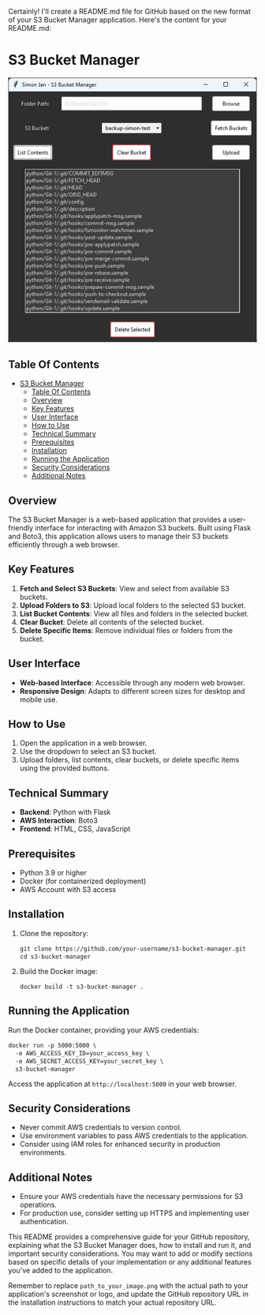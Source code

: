 Certainly! I'll create a README.md file for GitHub based on the new format of your S3 Bucket Manager application. Here's the content for your README.md:

# S3 Bucket Manager

![S3_Bucket_Manager](Documents/Readme.md/image.png)

## Table Of Contents
- [S3 Bucket Manager](#s3-bucket-manager)
  - [Table Of Contents](#table-of-contents)
  - [Overview](#overview)
  - [Key Features](#key-features)
  - [User Interface](#user-interface)
  - [How to Use](#how-to-use)
  - [Technical Summary](#technical-summary)
  - [Prerequisites](#prerequisites)
  - [Installation](#installation)
  - [Running the Application](#running-the-application)
  - [Security Considerations](#security-considerations)
  - [Additional Notes](#additional-notes)

## Overview

The S3 Bucket Manager is a web-based application that provides a user-friendly interface for interacting with Amazon S3 buckets. Built using Flask and Boto3, this application allows users to manage their S3 buckets efficiently through a web browser.

## Key Features

1. **Fetch and Select S3 Buckets**: View and select from available S3 buckets.
2. **Upload Folders to S3**: Upload local folders to the selected S3 bucket.
3. **List Bucket Contents**: View all files and folders in the selected bucket.
4. **Clear Bucket**: Delete all contents of the selected bucket.
5. **Delete Specific Items**: Remove individual files or folders from the bucket.

## User Interface

- **Web-based Interface**: Accessible through any modern web browser.
- **Responsive Design**: Adapts to different screen sizes for desktop and mobile use.

## How to Use

1. Open the application in a web browser.
2. Use the dropdown to select an S3 bucket.
3. Upload folders, list contents, clear buckets, or delete specific items using the provided buttons.

## Technical Summary

- **Backend**: Python with Flask
- **AWS Interaction**: Boto3
- **Frontend**: HTML, CSS, JavaScript

## Prerequisites

- Python 3.9 or higher
- Docker (for containerized deployment)
- AWS Account with S3 access

## Installation

1. Clone the repository:
   ```
   git clone https://github.com/your-username/s3-bucket-manager.git
   cd s3-bucket-manager
   ```

2. Build the Docker image:
   ```
   docker build -t s3-bucket-manager .
   ```

## Running the Application

Run the Docker container, providing your AWS credentials:

```
docker run -p 5000:5000 \
  -e AWS_ACCESS_KEY_ID=your_access_key \
  -e AWS_SECRET_ACCESS_KEY=your_secret_key \
  s3-bucket-manager
```

Access the application at `http://localhost:5000` in your web browser.

## Security Considerations

- Never commit AWS credentials to version control.
- Use environment variables to pass AWS credentials to the application.
- Consider using IAM roles for enhanced security in production environments.

## Additional Notes

- Ensure your AWS credentials have the necessary permissions for S3 operations.
- For production use, consider setting up HTTPS and implementing user authentication.


This README provides a comprehensive guide for your GitHub repository, explaining what the S3 Bucket Manager does, how to install and run it, and important security considerations. You may want to add or modify sections based on specific details of your implementation or any additional features you've added to the application.

Remember to replace `path_to_your_image.png` with the actual path to your application's screenshot or logo, and update the GitHub repository URL in the installation instructions to match your actual repository URL.